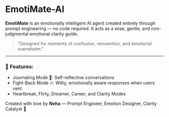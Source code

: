 # EmotiMate-AI

**EmotiMate** is an emotionally intelligent AI agent created entirely through prompt engineering — no code required. It acts as a wise, gentle, and non-judgmental emotional clarity guide.

> “Designed for moments of confusion, reinvention, and emotional overwhelm.”

---

### 🌟 Features:
- Journaling Mode 📝: Self-reflective conversations
- Fight-Back Mode 🔥: Witty, emotionally aware responses when users vent
- Heartbreak, Flirty, Dreamer, Career, and Clarity Modes

Created with love by **Neha** — Prompt Engineer, Emotion Designer, Clarity Catalyst 💫
